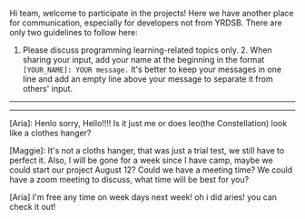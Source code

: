 Hi team, welcome to participate in the projects! Here we have another
place for communication, especially for developers not from YRDSB. There
are only two guidelines to follow here:

1. Please discuss programming learning-related topics only. 2. When
sharing your input, add your name at the beginning in the format ```
[YOUR_NAME]: YOUR message. ``` It's better to keep your messages in one
line and add an empty line above your message to separate it from
others' input.

------------------------------------------------------------------------
-------------------------------------

[Aria]: Henlo sorry, Hello!!!!  Is it just me or does leo(the
Constellation) look like a clothes hanger?

[Maggie]: It's not a cloths hanger, that was just a trial test, we still
have to perfect it. Also, I will be gone for a week since I have camp,
maybe we could start our project August 12? Could we have a meeting
time? We could have a zoom meeting to discuss, what time will be best
for you?
 
 [Aria] I'm free any time on week days next week! oh i did aries! you can check it out!